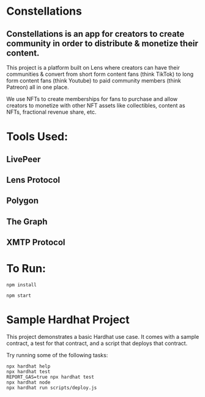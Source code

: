 # Constellations
## Constellations is an app for creators to create community in order to distribute & monetize their content. 

This project is a platform built on Lens where creators can have their communities & convert from short form content fans (think TikTok) to long form content fans (think Youtube) to paid community members (think Patreon) all in one place.

We use NFTs to create memberships for fans to purchase and allow creators to monetize with other NFT assets like collectibles, content as NFTs, fractional revenue share, etc.


# Tools Used: 
## LivePeer

## Lens Protocol

## Polygon

## The Graph

## XMTP Protocol

# To Run: 

```
npm install
```

```
npm start
```

# Sample Hardhat Project

This project demonstrates a basic Hardhat use case. It comes with a sample contract, a test for that contract, and a script that deploys that contract.

Try running some of the following tasks:

```shell
npx hardhat help
npx hardhat test
REPORT_GAS=true npx hardhat test
npx hardhat node
npx hardhat run scripts/deploy.js
```
